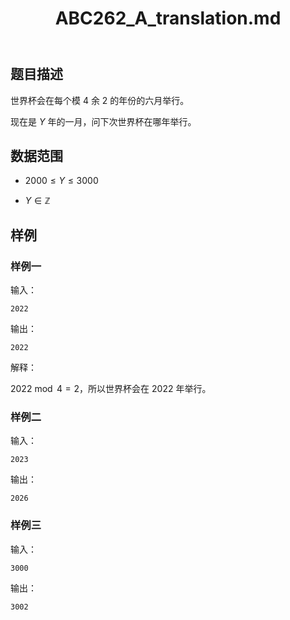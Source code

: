 ﻿---
title: "ABC262_A_translation.md"
tags: []
author: ""
created: ""
---

## 题目描述

世界杯会在每个模 $4$ 余 $2$ 的年份的六月举行。

现在是 $Y$ 年的一月，问下次世界杯在哪年举行。

## 数据范围

- $2000\le Y\le 3000$

- $Y\in \mathbb Z$

## 样例

### 样例一

输入：

```
2022
```

输出：

```
2022
```

解释：

$2022\bmod 4 = 2$，所以世界杯会在 $2022$ 年举行。

### 样例二

输入：

```
2023
```

输出：

```
2026
```

### 样例三

输入：

```
3000
```

输出：

```
3002
```

